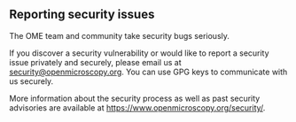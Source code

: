 ## Reporting security issues

The OME team and community take security bugs seriously.

If you discover a security vulnerability or would like to report a security issue privately and securely, please email us at security@openmicroscopy.org. You can use GPG keys to communicate with us securely.

More information about the security process as well as past security
advisories are available at https://www.openmicroscopy.org/security/.